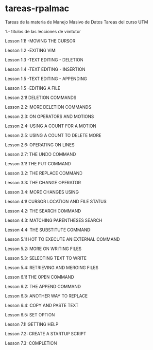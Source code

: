 # tareas-rpalmac
Tareas de la materia de Manejo Masivo de Datos
Tareas del curso UTM

1.- titulos de las lecciones de vimtutor

Lesson 1.1!
-MOVING THE CURSOR

Lesson 1.2 -EXITING VIM

Lesson 1.3 -TEXT EDITING - DELETION

Lesson 1.4 -TEXT EDITING - INSERTION

Lesson 1.5 -TEXT EDITING - APPENDING

Lesson 1.5 -EDITING A FILE


Lesson 2.1!
DELETION COMMANDS

Lesson 2.2: MORE DELETION COMMANDS

Lesson 2.3: ON OPERATORS AND MOTIONS

Lesson 2.4: USING A COUNT FOR A MOTION

Lesson 2.5: USING A COUNT TO DELETE MORE

Lesson 2.6: OPERATING ON LINES

Lesson 2.7: THE UNDO COMMAND


Lesson 3.1!
THE PUT COMMAND

Lesson 3.2: THE REPLACE COMMAND

Lesson 3.3: THE CHANGE OPERATOR

Lesson 3.4: MORE CHANGES USING 


Lesson 4.1!
CURSOR LOCATION AND FILE STATUS

Lesson 4.2: THE SEARCH COMMAND

Lesson 4.3: MATCHING PARENTHESES SEARCH

Lesson 4.4: THE SUBSTITUTE COMMAND


Lesson 5.1!
HOT TO EXECUTE AN EXTERNAL COMMAND

Lesson 5.2: MORE ON WRITING FILES

Lesson 5.3: SELECTING TEXT TO WRITE

Lesson 5.4: RETRIEVING AND MERGING FILES


Lesson 6.1!
THE OPEN COMMAND

Lesson 6.2: THE APPEND COMMAND

Lesson 6.3: ANOTHER WAY TO REPLACE

Lesson 6.4: COPY AND PASTE TEXT

Lesson 6.5: SET OPTION


Lesson 7.1!
GETTING HELP

Lesson 7.2: CREATE A STARTUP SCRIPT

Lesson 7.3: COMPLETION
